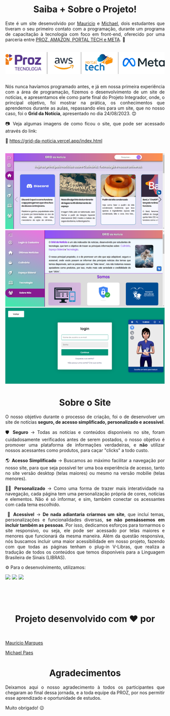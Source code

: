 <h1 align='center'> Saiba + Sobre o Projeto! </h1>

<p align='justify'>Este é um site desenvolvido por <a target="_blank" href='https://www.linkedin.com/in/mauricio-marques-costa-994b25210/'>Mauricio</a> e <a target="_blank" href='https://www.linkedin.com/in/michael-paes-050817200/'>Michael</a>, dois estudantes que tiveram o seu primeiro contato com a programação, durante um programa de capacitação à tecnologia com foco em front-end, oferecido por uma parceria entre <a href='https://pages.prozeducacao.com.br/proz-tecnologia'> PROZ, AMAZON, PORTAL TECH e META</a>. 🤝</p> 

<br>

<div style = 'display:flex; justify-content: center;'>

<img align='center' src="./assets/images/apoiadores_projeto.png" alt="Empresas Apoiadoras do Projeto">

</div>

<br>

<p align='justify'>Nós nunca havíamos programado antes, e já em nossa primeira experiência com a área de programação, fizemos o desenvolvimento de um site de notícias, e apresentamos ele como parte final do Projeto Integrador, onde, o principal objetivo, foi mostrar na prática, os conhecimentos que aprendemos durante as aulas, repassando eles para um site, que no nosso caso, foi o <strong>Grid da Notícia</strong>, apresentado no dia 24/08/2023. 😊

<br>

<p align='justify'>📷 Veja algumas imagens de como ficou o site, que pode ser acessado através do link:

🔗 https://grid-da-noticia.vercel.app/index.html

<br>

<img src="./assets/images/grid_tela_apresentacao.png" alt="Imagem do Site Grid da Notícia">

<br>

<img src="./assets/images/grid_tela_apresentacao2.png" alt="Imagem do Site Grid da Notícia">

<br>

<img src="./assets/images/grid_tela_apresentacao3.png" alt="Imagem do Site Grid da Notícia">

<br>

<h1 align='center'>Sobre o Site</h1>

<p align='justify'> O nosso objetivo durante o processo de criação, foi o de desenvolver um site de notícias <strong>seguro, de acesso simplificado, personalizado e acessível</strong>.

<p align='justify'> 🛡️ <strong>Seguro</strong> -> Todas as notícias e conteúdos disponíveis no site, foram cuidadosamente verificados antes de serem postados, o nosso objetivo é promover uma plataforma de informações verdadeiras, e <strong>não</strong> utilizar nossos acessantes como produtos, para caçar "clicks" a todo custo.

<p align='justify'> 🌎 <strong>Acesso Simplificado</strong> -> Buscamos ao máximo facilitar a navegação por nosso site, para que seja possível ter uma boa experiência de acesso, tanto no site versão desktop (telas maiores) ou mesmo na versão mobilie (telas menores).

<p align='justify'> 👨‍🎨 <strong>Personalizado</strong> -> Como uma forma de trazer mais interatividade na navegação, cada página tem uma personalização própria de cores, notícias e elementos. Não é só informar, e sim, também conectar os acessantes com cada tema escolhido. 

<p align='justify'>​ 🤟 <strong>Acessível</strong> -> <strong>De nada adiantaria criarmos um site</strong>, que incluí temas, personalizações e funcionalidades diversas, <strong>se não pensássemos em incluir também as pessoas</strong>. Por isso, dedicamos esforços para tornarmos o site responsivo, ou seja, ele pode ser acessado por telas maiores e menores que funcionará da mesma maneira. Além da questão responsiva, nós buscamos incluir uma maior acessibilidade em nosso projeto, fazendo com que todas as páginas tenham o plug-in V-Libras, que realiza a tradução de todos os conteúdos que temos disponíveis para a Linguagem Brasileira de Sinais (LIBRAS). 

<br>


<p align='justify'>⚙️ Para o desenvolvimento, utilizamos: 

<div style = 'display:flex; gap: 1%'>
<img src="https://cdn.jsdelivr.net/gh/devicons/devicon/icons/html5/html5-plain-wordmark.svg" style='height: 50px' />

<img src="https://cdn.jsdelivr.net/gh/devicons/devicon/icons/css3/css3-plain-wordmark.svg" style='height: 50px' />

<img src="https://cdn.jsdelivr.net/gh/devicons/devicon/icons/javascript/javascript-plain.svg" style='height: 50px'/>

</div>

<br>
<br>

<h1 align='center'>Projeto desenvolvido com ❤️ por</h1>

<br>

<p align='justify'><a target="_blank" href='https://www.linkedin.com/in/mauricio-marques-costa-994b25210/'>Mauricio Marques</a>

<p align='justify'><a target="_blank" href='https://www.linkedin.com/in/michael-paes-050817200/'>Michael Paes</a>

<br>


<h1 align='center'>Agradecimentos</h1>

<p align='justify'> Deixamos aqui o nosso agradecimento à todos os participantes que chegaram ao final dessa jornada, e a toda equipe da PROZ, por nos permitir esse aprendizado e oportunidade de estudos.

Muito obrigado! 😉

<br>
